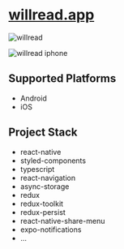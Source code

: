 # [willread.app](https://www.willread.app)

![willread](https://www.willread.app/assets/images/og.png)

![willread iphone](https://www.willread.app/assets/images/willread-home-iphone.png)

## Supported Platforms

- Android
- iOS

## Project Stack

- react-native
- styled-components
- typescript
- react-navigation
- async-storage
- redux
- redux-toolkit
- redux-persist
- react-native-share-menu
- expo-notifications
- ...
